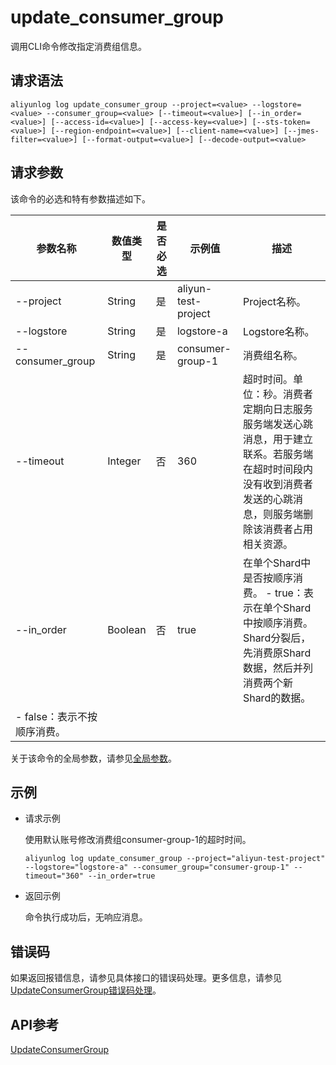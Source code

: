 # update\_consumer\_group

调用CLI命令修改指定消费组信息。

## 请求语法

```
aliyunlog log update_consumer_group --project=<value> --logstore=<value> --consumer_group=<value> [--timeout=<value>] [--in_order=<value>] [--access-id=<value>] [--access-key=<value>] [--sts-token=<value>] [--region-endpoint=<value>] [--client-name=<value>] [--jmes-filter=<value>] [--format-output=<value>] [--decode-output=<value>
```

## 请求参数

该命令的必选和特有参数描述如下。

|参数名称|数值类型|是否必选|示例值|描述|
|----|----|----|---|--|
|--project|String|是|aliyun-test-project|Project名称。|
|--logstore|String|是|logstore-a|Logstore名称。|
|--consumer\_group|String|是|consumer-group-1|消费组名称。|
|--timeout|Integer|否|360|超时时间。单位：秒。消费者定期向日志服务服务端发送心跳消息，用于建立联系。若服务端在超时时间段内没有收到消费者发送的心跳消息，则服务端删除该消费者占用相关资源。 |
|--in\_order|Boolean|否|true|在单个Shard中是否按顺序消费。 -   true：表示在单个Shard中按顺序消费。Shard分裂后，先消费原Shard数据，然后并列消费两个新Shard的数据。
-   false：表示不按顺序消费。 |

关于该命令的全局参数，请参见[全局参数](/cn.zh-CN/开发指南/CLI参考/全局参数.md)。

## 示例

-   请求示例

    使用默认账号修改消费组consumer-group-1的超时时间。

    ```
    aliyunlog log update_consumer_group --project="aliyun-test-project" --logstore="logstore-a" --consumer_group="consumer-group-1" --timeout="360" --in_order=true
    ```

-   返回示例

    命令执行成功后，无响应消息。


## 错误码

如果返回报错信息，请参见具体接口的错误码处理。更多信息，请参见[UpdateConsumerGroup错误码处理](/cn.zh-CN/开发指南/API参考/消费组接口/UpdateConsumerGroup.mdsection_z0z_c0n_4gb)。

## API参考

[UpdateConsumerGroup](/cn.zh-CN/开发指南/API参考/消费组接口/UpdateConsumerGroup.md)

